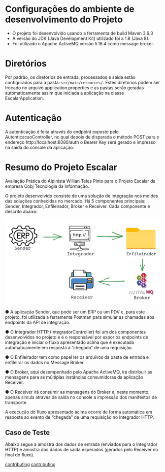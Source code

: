 # Configurações do ambiente de desenvolvimento do Projeto
- O projeto foi desenvolvido usando a ferramenta de build Maven 3.6.3
- A versão do JDK (Java Development Kit) utilizado foi a 1.8 (Java 8).
- Foi utilizado o Apache ActiveMQ versão 5.16.4 como message broker.


# Diretórios
Por padrão, os diretórios de entrada, processados e saída estão configurados para a pasta: `src/main/resources/`.
Estes diretórios podem ser trocado no arquivo application.properties e as pastas serão geradas automaticamente
assim que iniciada a aplicação na classe EscalarApplication.


# Autenticação
A autenticação é feita através do endpoint exposto pelo AutenticacaoController,
no qual depois de disparada o método POST para o endereço http://localhost:8080/auth o
Bearer Key será gerado e impresso na saída do console da aplicação.


# Resumo do Projeto Escalar
Avaliação Prática do Alpinista Willian Teles Pinto para o Projeto Escalar da empresa Oobj Tecnologia da Informação.

O projeto desenvolvido consiste de uma solução de integração nos moldes das soluções conhecidas no mercado.
Há 5 componentes principais: Sender, Integrador, Enfileirador, Broker e Receiver.
Cada componente é descrito abaixo:

![img.png](img.png)

● A aplicação Sender, que pode ser um ERP ou um PDV e, para este projeto, foi utilizada
a ferramenta Postman para simular as chamadas aos endpoints da API de integração.

● O Integrador HTTP (IntegradorController) foi um dos componentes desenvolvidos no projeto
e é o responsável por expor os endpoints de integração e iniciar o fluxo apresentado 
acima que é executado automaticamente em resposta à “chegada” de uma requisição.

● O Enfileirador tem como papel ler os arquivos da pasta de entrada
e enfileirar os dados no Message Broker.

● O Broker, aqui desempenhado pelo Apache ActiveMQ, irá distribuir as mensagens
para as múltiplas instâncias consumidoras da aplicação Receiver.

● O Receiver irá consumir as mensagens do Broker e, neste momento, apenas
simula através de saída no console a impressão dos manifestos de transporte.

A execução do fluxo apresentado acima ocorre de forma automática em
resposta ao evento de “chegada” de uma requisição no Integrador HTTP.


## Caso de Teste
Abaixo segue a amostra dos dados de entrada (enviados para o Integrador HTTP)
e amostra dos dados de saída esperados (gerados pelo Receiver no final do fluxo).

[contributing](https://github.com/WillianTelesOobj/escalar/blob/main/Amostra%20dos%20dados%20de%20entrada.txt)
[contributing](https://github.com/WillianTelesOobj/escalar/blob/main/Amostra%20dos%20dados%20de%20sa%C3%ADda.txt)
